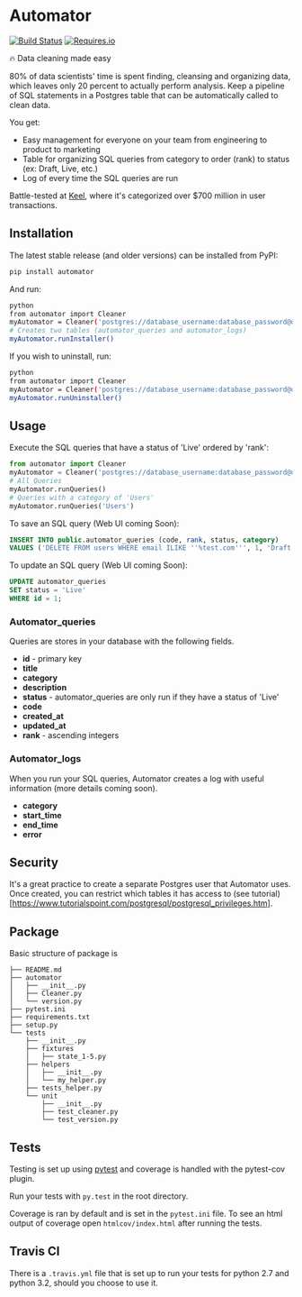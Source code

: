 Automator
==========================

[![Build Status](https://travis-ci.org/mtchavez/python-package-boilerplate.png?branch=master)](https://travis-ci.org/mtchavez/python-package-boilerplate)
[![Requires.io](https://requires.io/github/mtchavez/python-package-boilerplate/requirements.svg?branch=master)](https://requires.io/github/mtchavez/python-package-boilerplate/requirements?branch=master)

:fire: Data cleaning made easy

80% of data scientists' time is spent finding, cleansing and organizing data, which leaves only 20 percent to actually perform analysis. Keep a pipeline of SQL statements in a Postgres table that can be automatically called to clean data.

You get:

- Easy management for everyone on your team from engineering to product to marketing
- Table for organizing SQL queries from category to order (rank) to status (ex: Draft, Live, etc.)
- Log of every time the SQL queries are run

Battle-tested at [Keel](https://www.keel.io), where it's categorized over $700 million in user transactions.

## Installation

The latest stable release (and older versions) can be installed from PyPI:

```sh
pip install automator
```

And run:

```sh
python
from automator import Cleaner
myAutomator = Cleaner('postgres://database_username:database_password@database_url:5432/database_name')
# Creates two tables (automator_queries and automator_logs)
myAutomator.runInstaller()
```

If you wish to uninstall, run:

```sh
python
from automator import Cleaner
myAutomator = Cleaner('postgres://database_username:database_password@database_url:5432/database_name')
myAutomator.runUninstaller()
```

## Usage

Execute the SQL queries that have a status of 'Live' ordered by 'rank':

```python
from automator import Cleaner
myAutomator = Cleaner('postgres://database_username:database_password@database_url:5432/database_name')
# All Queries
myAutomator.runQueries()
# Queries with a category of 'Users'
myAutomator.runQueries('Users')
```

To save an SQL query (Web UI coming Soon):

```sql
INSERT INTO public.automator_queries (code, rank, status, category)
VALUES ('DELETE FROM users WHERE email ILIKE ''%test.com''', 1, 'Draft', 'Users');
```

To update an SQL query (Web UI coming Soon):

```sql
UPDATE automator_queries
SET status = 'Live'
WHERE id = 1;
```

### Automator_queries

Queries are stores in your database with the following fields.

- **id** - primary key
- **title**
- **category**
- **description**
- **status** - automator_queries are only run if they have a status of 'Live'
- **code**
- **created_at**
- **updated_at**
- **rank** - ascending integers

### Automator_logs

When you run your SQL queries, Automator creates a log with useful information (more details coming soon).

- **category**
- **start_time**
- **end_time**
- **error**

## Security

It's a great practice to create a separate Postgres user that Automator uses. Once created, you can restrict which tables it has access to (see tutorial)[https://www.tutorialspoint.com/postgresql/postgresql_privileges.htm].

## Package

Basic structure of package is

```
├── README.md
├── automator
│   ├── __init__.py
│   ├── Cleaner.py
│   └── version.py
├── pytest.ini
├── requirements.txt
├── setup.py
└── tests
    ├── __init__.py
    ├── fixtures
    │   ├── state_1-5.py
    ├── helpers
    │   ├── __init__.py
    │   └── my_helper.py
    ├── tests_helper.py
    └── unit
        ├── __init__.py
        ├── test_cleaner.py
        └── test_version.py
```

## Tests

Testing is set up using [pytest](http://pytest.org) and coverage is handled
with the pytest-cov plugin.

Run your tests with ```py.test``` in the root directory.

Coverage is ran by default and is set in the ```pytest.ini``` file.
To see an html output of coverage open ```htmlcov/index.html``` after running the tests.

## Travis CI

There is a ```.travis.yml``` file that is set up to run your tests for python 2.7
and python 3.2, should you choose to use it.
